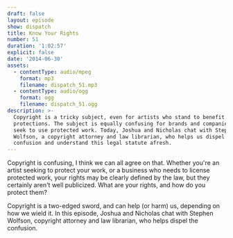 ```yaml
---
draft: false
layout: episode
show: dispatch
title: Know Your Rights
number: 51
duration: '1:02:57'
explicit: false
date: '2014-06-30'
assets:
  - contentType: audio/mpeg
    format: mp3
    filename: dispatch_51.mp3
  - contentType: audio/ogg
    format: ogg
    filename: dispatch_51.ogg
description: >-
  Copyright is a tricky subject, even for artists who stand to benefit from it's
  protections. The subject is equally confusing for brands and companies who
  seek to use protected work. Today, Joshua and Nicholas chat with Stephen
  Wolfson, a copyright attorney and law librarian, who helps us dispel the
  confusion and understand this legal statute afresh.
---
```

Copyright is confusing, I think we can all agree on that. Whether you're an artist seeking to protect your work, or a business who needs to license protected work, your rights may be clearly defined by the law, but they certainly aren't well publicized. What are your rights, and how do you protect them?

Copyright is a two-edged sword, and can help (or harm) us, depending on how we wield it. In this episode, Joshua and Nicholas chat with Stephen Wolfson, copyright attorney and law librarian, who helps dispel the confusion.